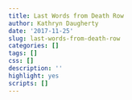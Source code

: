 ```yaml
---
title: Last Words from Death Row
author: Kathryn Daugherty
date: '2017-11-25'
slug: last-words-from-death-row
categories: []
tags: []
css: []
description: ''
highlight: yes
scripts: []
---
```

